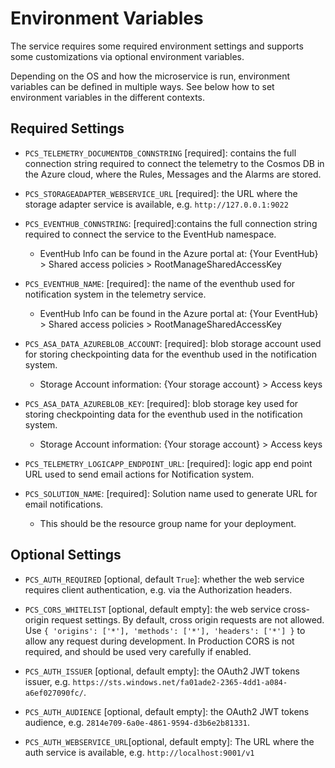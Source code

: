 # Environment Variables

The service requires some required environment settings and supports some
customizations via optional environment variables.

Depending on the OS and how the microservice is run, environment variables
can be defined in multiple ways. See below how to set environment variables
in the different contexts.

## Required Settings

* `PCS_TELEMETRY_DOCUMENTDB_CONNSTRING` [required]: contains the full connection
  string required to connect the telemetry to the Cosmos DB in the Azure cloud, 
  where the Rules, Messages and the Alarms are stored.

* `PCS_STORAGEADAPTER_WEBSERVICE_URL` [required]: the URL where the storage 
  adapter service is available, e.g. `http://127.0.0.1:9022`

* `PCS_EVENTHUB_CONNSTRING`: [required]:contains the full connection 
  string required to connect the service to the EventHub namespace.
  * EventHub Info can be found in the Azure portal at:
    {Your EventHub} > Shared access policies > RootManageSharedAccessKey

* `PCS_EVENTHUB_NAME`: [required]: the name of the eventhub used 
  for notification system in the telemetry service.
  * EventHub Info can be found in the Azure portal at:
    {Your EventHub} > Shared access policies > RootManageSharedAccessKey

* `PCS_ASA_DATA_AZUREBLOB_ACCOUNT`: [required]: blob storage account 
  used for storing checkpointing data for the eventhub used in the notification system.
  * Storage Account information:
    {Your storage account} > Access keys

* `PCS_ASA_DATA_AZUREBLOB_KEY`: [required]: blob storage key used 
  for storing checkpointing data for the eventhub used in the notification system.
  * Storage Account information:
    {Your storage account} > Access keys

* `PCS_TELEMETRY_LOGICAPP_ENDPOINT_URL`: [required]: logic app end point
  URL used to send email actions for Notification system.

* `PCS_SOLUTION_NAME`: [required]: Solution name used to generate URL
  for email notifications.
  * This should be the resource group name for your deployment.

## Optional Settings

* `PCS_AUTH_REQUIRED` [optional, default `True`]: whether the web service requires client authentication, e.g. via the Authorization headers.

* `PCS_CORS_WHITELIST` [optional, default empty]: the web service cross-origin request settings. By default, cross origin requests are not allowed.
  Use `{ 'origins': ['*'], 'methods': ['*'], 'headers': ['*'] }` to allow any request during development.  In Production CORS is not required, and should be used very carefully if enabled.

* `PCS_AUTH_ISSUER` [optional, default empty]: the OAuth2 JWT tokens issuer, e.g. `https://sts.windows.net/fa01ade2-2365-4dd1-a084-a6ef027090fc/`.

* `PCS_AUTH_AUDIENCE` [optional, default empty]: the OAuth2 JWT tokens audience, e.g. `2814e709-6a0e-4861-9594-d3b6e2b81331`.

* `PCS_AUTH_WEBSERVICE_URL`[optional, default empty]: The URL where the auth service is available, e.g. `http://localhost:9001/v1`

